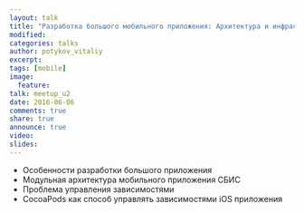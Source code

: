 ```yaml
---
layout: talk
title: "Разработка большого мобильного приложения: Архитектура и инфраструктура"
modified:
categories: talks
author: potykov_vitaliy
excerpt:
tags: [mobile]
image:
  feature:
talk: meetup_u2
date: 2016-06-06
comments: true
share: true
announce: true 
video: 
slides: 
---
```



* Особенности разработки большого приложения
* Модульная архитектура мобильного приложения СБИС
* Проблема управления зависимостями
* CocoaPods как способ управлять зависимостями iOS приложения


